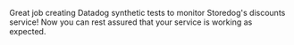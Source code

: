 Great job creating Datadog synthetic tests to monitor Storedog's discounts service! Now you can rest assured that your service is working as expected.
